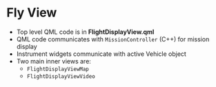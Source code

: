 # Fly View

- Top level QML code is in **FlightDisplayView\.qml**
- QML code communicates with `MissionController` (C++) for mission display
- Instrument widgets communicate with active Vehicle object
- Two main inner views are:
  - `FlightDisplayViewMap`
  - `FlightDisplayViewVideo`
